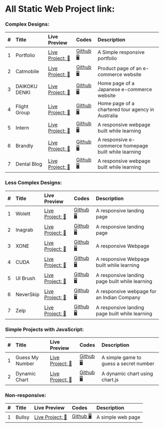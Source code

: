 # All Static Web Project link:

### Complex Designs:

|  #  | Title         | Live Preview                                                   | Codes                                                   | Description                                           |
| :-: | :------------ | :------------------------------------------------------------- | :------------------------------------------------------ | :---------------------------------------------------- |
|  1  | Portfolio     | [Live Project: 🔗](https://mahbub-khan.github.io/MRK/)         | [Github 🖥️](https://github.com/mahbub-khan/MRK)         | A Simple responsive portfolio                         |
|  2  | Catmobile     | [Live Project: 🔗](https://mahbub-khan.github.io/catmobile/)   | [Github 🖥️](https://github.com/mahbub-khan/catmobile)   | Product page of an e-commerce website                 |
|  3  | DAIKOKU DENKI | [Live Project: 🔗](https://mahbub-khan.github.io/dk/)          | [Github 🖥️](https://github.com/mahbub-khan/dk)          | Home page of a Japanese e-commerce website            |
|  4  | Flight Group  | [Live Project: 🔗](https://mahbub-khan.github.io/ausjet/)      | [Github 🖥️](https://github.com/mahbub-khan/ausjet)      | Home page of a chartered tour agency in Australia     |
|  5  | Intern        | [Live Project: 🔗](https://mahbub-khan.github.io/intern/)      | [Github 🖥️](https://github.com/mahbub-khan/intern)      | A responsive webpage built while learning             |
|  6  | Brandly       | [Live Project: 🔗](https://mahbub-khan.github.io/brandly/)     | [Github 🖥️](https://github.com/mahbub-khan/brandly)     | A responsive e-commerce homepage built while learning |
|  7  | Dental Blog   | [Live Project: 🔗](https://mahbub-khan.github.io/dental-blog/) | [Github 🖥️](https://github.com/mahbub-khan/dental-blog) | A responsive webpage built while learning             |

### Less Complex Designs:

|  #  | Title     | Live Preview                                                 | Codes                                                 | Description                                    |
| :-: | :-------- | :----------------------------------------------------------- | :---------------------------------------------------- | :--------------------------------------------- |
|  1  | Wolett    | [Live Project: 🔗](https://mahbub-khan.github.io/wolett/)    | [Github 🖥️](https://github.com/mahbub-khan/wolett)    | A responsive landing page                      |
|  2  | Inagrab   | [Live Project: 🔗](https://mahbub-khan.github.io/inagrab/)   | [Github 🖥️](https://github.com/mahbub-khan/inagrab)   | A responsive landing page                      |
|  3  | XONE      | [Live Project: 🔗](https://mahbub-khan.github.io/XONE/)      | [Github 🖥️](https://github.com/mahbub-khan/XONE)      | A responsive Webpage                           |
|  4  | CUDA      | [Live Project: 🔗](https://mahbub-khan.github.io/cuda/)      | [Github 🖥️](https://github.com/mahbub-khan/cuda)      | A responsive Webpage built while learning      |
|  5  | UI Brush  | [Live Project: 🔗](https://mahbub-khan.github.io/ui-brush/)  | [Github 🖥️](https://github.com/mahbub-khan/ui-brush)  | A responsive landing page built while learning |
|  6  | NeverSkip | [Live Project: 🔗](https://mahbub-khan.github.io/Neverskip/) | [Github 🖥️](https://github.com/mahbub-khan/Neverskip) | A responsive webpage for an Indian Company     |
|  7  | Zelp      | [Live Project: 🔗](https://mahbub-khan.github.io/zelp/)      | [Github 🖥️](https://github.com/mahbub-khan/zelp)      | A responsive landing page built while learning |

### Simple Projects with JavaScript:

|  #  | Title           | Live Preview                                                           | Codes                                                           | Description                            |
| :-: | :-------------- | :--------------------------------------------------------------------- | :-------------------------------------------------------------- | :------------------------------------- |
|  1  | Guess My Number | [Live Project: 🔗](https://mahbub-khan.github.io/guess-secret-number/) | [Github 🖥️](https://github.com/mahbub-khan/guess-secret-number) | A simple game to guess a secret number |
|  2  | Dynamic Chart   | [Live Project: 🔗](https://mahbub-khan.github.io/dynamic-graph/)       | [Github 🖥️](https://github.com/mahbub-khan/dynamic-graph)       | A dynamic chart using chart.js         |

### Non-responsive:

|  #  | Title  | Live Preview                                              | Codes                                              | Description       |
| :-: | :----- | :-------------------------------------------------------- | :------------------------------------------------- | :---------------- |
|  1  | Bullsy | [Live Project: 🔗](https://mahbub-khan.github.io/bullsy/) | [Github 🖥️](https://github.com/mahbub-khan/bullsy) | A simple web page |
